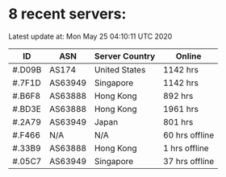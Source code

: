 # 8 recent servers:

Latest update at: Mon May 25 04:10:11 UTC 2020

| ID | ASN | Server Country | Online |
| -- | --- | -------------- | ------ |
| #.D09B | AS174 | United States | 1142 hrs |
| #.7F1D | AS63949 | Singapore | 1142 hrs |
| #.B6F8 | AS63888 | Hong Kong | 892 hrs |
| #.BD3E | AS63888 | Hong Kong | 1961 hrs |
| #.2A79 | AS63949 | Japan | 801 hrs |
| #.F466 | N/A | N/A | 60 hrs offline |
| #.33B9 | AS63888 | Hong Kong | 1 hrs offline |
| #.05C7 | AS63949 | Singapore | 37 hrs offline |

